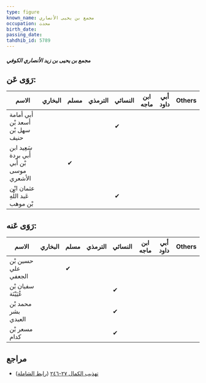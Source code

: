 ```yaml
---
type: figure
known_name: مجمع بن يحيى الأنصاري
occupation: محدث
birth_date:
passing_date:
tahdhib_id: 5789
---
```

##### مجمع بن يحيى بن زيد الأنصاري الكوفي

## رَوَى عَن:
| الاسم                                      | البخاري | مسلم | الترمذي | النسائي | ابن ماجه | أبي داود | Others |
| ------------------------------------------ | ------- | ---- | ------- | ------- | -------- | -------- | ------ |
| أبي أمامة أسعد بْن سهل بْن حنيف            |         |      |         | ✔       |          |          |        |
| سَعِيد ابن أَبي بردة بْن أَبي موسى الأشعري |         | ✔    |         |         |          |          |        |
| عثمان ابْن عَبد اللَّهِ بْن موهب           |         |      |         | ✔       |          |          |        |
## رَوَى عَنه:
| الاسم               | البخاري | مسلم | الترمذي | النسائي | ابن ماجه | أبي داود | Others |
| ------------------- | ------- | ---- | ------- | ------- | -------- | -------- | ------ |
| حسين بْن علي الجعفي |         | ✔    |         |         |          |          |        |
| سفيان بْن عُيَيْنَة |         |      |         | ✔       |          |          |        |
| محمد بْن بشر العبدي |         |      |         | ✔       |          |          |        |
| مسعر بْن كدام       |         |      |         | ✔       |          |          |        |
## مراجع
- [تهذيب الكمال ٢٧-٢٤٦](obsidian://open?vault=Tahdhib-al-Kamal&file=Figures/٥٧٨٩-مجمع%20بن%20يحيى%20بن%20زيد%20الأنصاري%20الكوفي) ([رابط الشاملة](https://shamela.ws/book/3722/14635))